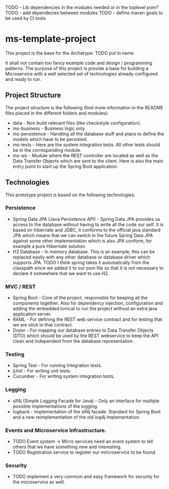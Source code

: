 TODO - Lib dependencies in the modules needed or in the toplevel pom?
TODO - add dependecies between modules
TODO - define maven goals to be used by CI tools

# ms-template-project

This project is the base for the Archetype: TODO put in name

It shall not contain too fancy example code and design / programming patterns. The purpose of this project is provide a base for building a Microservice with a well selected set of technologies already configured and ready to run.

## Project Structure

The project structure is the following (find more information in the README files placed in the different folders and modules):

* data - Non build relevant files (like checkstyle configuration).
* ms-business - Business logic only
* ms-persistence - Handling all the database stuff and place to define the models which have to be persisted.
* ms-tests - Here are the system integration tests. All other tests should be in the corresponding module.
* ms-ws - Module where the REST controller are located as well as the Data Transfer Objects which are sent to the client. Here is also the main entry point to start up the Spring Boot application.

## Technologies

This prototype project is based on the following technologies:

### Persistence

* Spring Data JPA (Java Persistence API) - Spring Data JPA provides us access to the database without having to write all the code our self. It is based on hibernate and JDBC, it conforms to the official java standard JPA which means that we can switch in the future Spring Data JPA against some other implementation which is also JPA conform, for example a pure Hibernate solution.
* H2 Database - In memory database. This is an example, this can be replaced easily with any other database or database driver which supports JPA. TODO I think spring takes it automatically from the classpath since we added it to our pom file so that it is not necessary to declare it somewhere that we want to use H2.

### MVC / REST

* Spring Boot - Core of the project, responsible for keeping all the components together. Also for dependency injection, configuration and adding the embedded tomcat to run the project without an extra java application server.
* RAML - For defining the REST web service contract and for testing that we are stick to that contract.
* Dozer - For mapping our database entries to Data Transfer Objects (DTO) which should be used by the REST webservice to keep the API clean and independent from the database representation.

### Testing

* Spring Test - For running Integration tests.
* jUnit - For writing unit tests.
* Cucumber - For writing system integration tests.

### Logging

* slf4j (Simple Logging Facade for Java) - Only an interface for multiple possible implementations of the logging.
* logback - Implementation of the slf4j facade. Standard for Spring Boot and a new reimplementation of the old log4j implementation.

### Events and Microservice Infrastructure.

* TODO Event system -> Micro services need an event system to tell others that we have something new and interesting.
* TODO Registration service to register our mircroservice to be found.

### Security

* TODO implement a very common and easy framework for security for the microservice as well.
